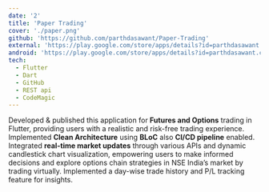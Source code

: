 ```yaml
---
date: '2'
title: 'Paper Trading'
cover: './paper.png'
github: 'https://github.com/parthdasawant/Paper-Trading'
external: 'https://play.google.com/store/apps/details?id=parthdasawant.co.in.paper_trading'
android: 'https://play.google.com/store/apps/details?id=parthdasawant.co.in.paper_trading'
tech:
  - Flutter
  - Dart
  - GitHub
  - REST api
  - CodeMagic
---
```


Developed & published this application for **Futures and Options** trading in Flutter, providing users with a realistic and risk-free trading experience.
Implemented **Clean Architecture** using **BLoC** also **CI/CD pipeline** enabled.
Integrated **real-time market updates** through various APIs and dynamic candlestick chart visualization, empowering users to make informed decisions and explore options chain strategies in NSE India’s market by trading virtually.
Implemented a day-wise trade history and P/L tracking feature for insights.
